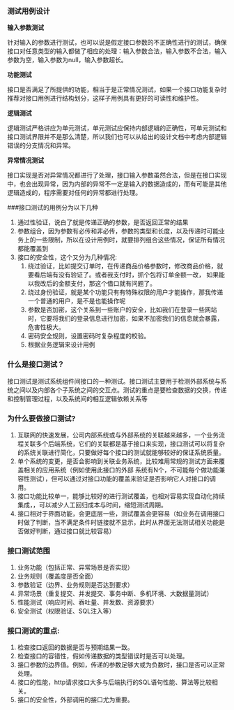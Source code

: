 ### 测试用例设计  

**输入参数测试**

针对输入的参数进行测试，也可以说是假定接口参数的不正确性进行的测试，确保接口对任意类型的输入都做了相应的处理：输入参数合法，输入参数不合法，输入参数为空，输入参数为null，输入参数超长。

**功能测试**

接口是否满足了所提供的功能，相当于是正常情况测试，如果一个接口功能复杂时推荐对接口用例进行结构划分，这样子用例具有更好的可读性和维护性。

**逻辑测试**

逻辑测试严格讲应为单元测试，单元测试应保持内部逻辑的正确性，可单元测试和接口测试界限并不是那么清楚，所以我们也可以从给出的设计文档中考虑内部逻辑错误的分支情况和异常。

**异常情况测试**

接口实现是否对异常情况都进行了处理，接口输入参数虽然合法，但是在接口实现中，也会出现异常，因为内部的异常不一定是输入的数据造成的，而有可能是其他逻辑造成的，程序需要对任何的异常都进行处理。

###接口测试的用例分为以下几种
1. 通过性验证，说白了就是传递正确的参数，是否返回正常的结果
2. 参数组合，因为参数有必传和非必传，参数的类型和长度，以及传递时可能业务上的一些限制，所以在设计用例时，就要排列组合这些情况，保证所有情况都能覆盖到
3. 接口的安全性，这个又分为几种情况:   
   1. 绕过验证，比如提交订单时，在传递商品价格参数时，修改商品价格，就要看后端有没有验证了。或者我支付时，抓个包将订单金额一改，   如果能以我改后的金额支付，那这个借口就有问题了。
   2. 绕过身份验证，就是某个功能只有有特殊权限的用户才能操作，那我传递一个普通的用户，是不是也能操作呢
   3. 参数是否加密，这个关系到一些账户的安全，比如我们在登录一些网站时，它要将我们的登录信息进行加密，如果不加密我们的信息就会暴露，危害性极大。
   4. 密码安全规则，设置密码时复杂程度的校验。
   5. 根据业务逻辑来设计用例

### 什么是接口测试？
接口测试是测试系统组件间接口的一种测试。接口测试主要用于检测外部系统与系统之间以及内部各个子系统之间的交互点。测试的重点是要检查数据的交换，传递和控制管理过程，以及系统间的相互逻辑依赖关系等

### 为什么要做接口测试?
1. 互联网的快速发展，公司内部系统或与外部系统的关联越来越多，一个业务流程关联多个后端系统，它们的关联都是基于接口来实现，接口测试可以将复杂的系统关联进行简化，只要做好每个接口的测试就能够较好的保证系统质量。
2. 单个系统的变更，是否会影响到关联业务系统，比较难用常规的测试方面来覆盖相关的应用系统（例如使用此接口的外部 系统有N个，不可能每个做功能兼容性测试），但可以通过对接口功能的覆盖来验证是否影响它人对接口的调用。
3. 接口功能比较单一，能够比较好的进行测试覆盖，也相对容易实现自动化持续集成，，可以减少人工回归成本与时间，缩短测试周期。
4. 接口相对于界面功能，会更底层一些，测试覆盖会更容易（如业务在调用接口时做了判断，当不满足条件时链接就不显示，此时从界面无法测试相关功能是否做好判断，通过接口就比较容易）

### 接口测试范围
1. 业务功能（包括正常、异常场景是否实现）
2. 业务规则（覆盖度是否全面）
3. 参数验证（边界、业务规则是否达到要求）
4. 异常场景（重复提交、并发提交、事务中断、多机环境、大数据量测试）
5. 性能测试（响应时间、吞吐量、并发数、资源要求）
6. 安全测试（权限验证、SQL注入等）

### 接口测试的重点:
1. 检查接口返回的数据是否与预期结果一致。
2. 检查接口的容错性，假如传递数据的类型错误时是否可以处理。
3. 接口参数的边界值。例如，传递的参数足够大或为负数时，接口是否可以正常处理。
4. 接口的性能，http请求接口大多与后端执行的SQL语句性能、算法等比较相关。
5. 接口的安全性，外部调用的接口尤为重要。

